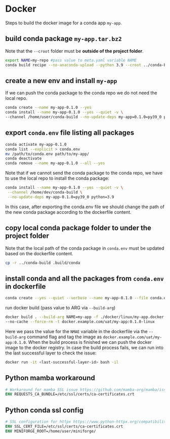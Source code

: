# Docker

Steps to build the docker image for a conda app `my-app`.

## build conda package `my-app.tar.bz2`
Note that the `--croot` folder must be **outside of the project folder**.
```sh
export NAME=my-repo #pass value to meta.yaml variable NAME
conda build recipe --no-anaconda-upload --python 3.9 --croot ../conda-build --no-test
```

## create a new env and install `my-app`
If we can push the conda package to the conda repo we do not need the local repo.
```sh
conda create --name my-app-0.1.0 --yes
conda install --name my-app-0.1.0 --yes --quiet -v \
--channel /home/user/conda-build --no-update-deps my-app=0.1.0=py39_0 python=3.9
```

## export `conda.env` file listing all packages
```sh
conda activate my-app-0.1.0
conda list --explicit > conda.env
mv /path/to/conda.env path/to/my-app/
conda deactivate
conda remove --name my-app-0.1.0 --all --yes
```

Note that if we cannot send the conda package to the conda repo, 
we have to use the local repo to install the conda package:
```sh
conda install --name my-app-0.1.0 --yes --quiet -v \
 --channel /home/dev/conda-build \
 --no-update-deps my-app-0.1.0=py39_0 python=3.9
```
In this case, after exporting the conda.env file we should change the path of the new conda package according to the dockerfile content.

## copy local conda package folder to under the project folder
Note that the local path of the conda package in `conda.env` must be updated based on the dockerfile content.
```sh
cp -r ../conda-build .build/conda
```

## install conda and all the packages from `conda.env` in dockerfile 
```sh
conda create --yes --quiet --verbose --name my-app-0.1.0 --file conda.env && conda-clean
```

run docker build (pass value to ARG via `--build-arg`)
```sh
docker build . --build-arg NAME=my-app -f ./docker/linux/my-app.docker \
--no-cache --force-rm -t docker.example.com/uat/my-app:0.1.0-linux
```

Here we pass the value for the `NMAE` variable in the dockerfile via the `--build-arg` command flag 
and tag the image as `docker.example.com/uat/my-app:0.1.0`. 
When the build process is finished we can push the docker image to the docker registry.
In case the build process fails, we can run into the last successful layer to check the issue:
```sh
docker run -it <last-successful-layer-id> bash -il
```

## Python mamba workaround
```dockerfile
# Workaround for mamba SSL issue https://github.com/mamba-org/mamba/issues/628
ENV REQUESTS_CA_BUNDLE=/etc/ssl/certs/ca-certificates.crt
```

## Python conda ssl config
```dockerfile
# SSL configuration for httpx https://www.python-httpx.org/compatibility/#ssl-configuration
ENV SSL_CERT_FILE=/etc/ssl/certs/ca-certificates.crt
ENV MINIFORGE_ROOT=/home/user/miniforge/
```
